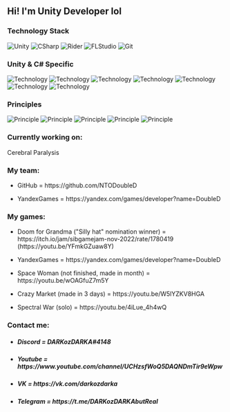 ## Hi! I'm Unity Developer lol

### Technology Stack

![Unity](https://img.shields.io/badge/-Unity-090909?style=for-the-badge&logo=unity)
![CSharp](https://img.shields.io/badge/-CSharp-090909?style=for-the-badge&logo=csharp&logoColor=37E1FF)
![Rider](https://img.shields.io/badge/-Rider-090909?style=for-the-badge&logo=rider&logoColor=FF8F2D)
![FLStudio](https://img.shields.io/badge/-FL%20studio%20-090909?style=for-the-badge&logo=Apple%20Music)
![Git](https://img.shields.io/badge/-Git-090909?style=for-the-badge&logo=Git)

### Unity & C# Specific 

![Technology](https://img.shields.io/badge/-Addressables-090909?style=for-the-badge)
![Technology](https://img.shields.io/badge/-LINQ-090909?style=for-the-badge)
![Technology](https://img.shields.io/badge/-Odin-090909?style=for-the-badge)
![Technology](https://img.shields.io/badge/-Async-090909?style=for-the-badge)
![Technology](https://img.shields.io/badge/-UniRx-090909?style=for-the-badge)
![Technology](https://img.shields.io/badge/-Zenject-090909?style=for-the-badge)
![Technology](https://img.shields.io/badge/-Entitas-090909?style=for-the-badge)

### Principles 
![Principle](https://img.shields.io/badge/-SOLID-090909?style=for-the-badge)
![Principle](https://img.shields.io/badge/-GRASP-090909?style=for-the-badge)
![Principle](https://img.shields.io/badge/-KISS-090909?style=for-the-badge)
![Principle](https://img.shields.io/badge/-DRY-090909?style=for-the-badge)
![Principle](https://img.shields.io/badge/-LOD-090909?style=for-the-badge)


### Currently working on:
Cerebral Paralysis

### My team:
- <p> GitHub = https://github.com/NTODoubleD
- <p> YandexGames = https://yandex.com/games/developer?name=DoubleD


### My games:
- <p> Doom for Grandma ("Silly hat" nomination winner) = https://itch.io/jam/sibgamejam-nov-2022/rate/1780419 (https://youtu.be/YFmkGZuaw8Y)
- <p> YandexGames = https://yandex.com/games/developer?name=DoubleD
- <p> Space Woman (not finished, made in month) = https://youtu.be/wOAGfuZ7m5Y
- <p> Crazy Market (made in 3 days) = https://youtu.be/W5lYZKV8HGA
- <p> Spectral War (solo) = https://youtu.be/4iLue_4h4wQ

  
### Contact me:
- <h5> Discord = DARKozDARKA#4148 </h5>
- <h5> Youtube = https://www.youtube.com/channel/UCHzsfWoQ5DAQNDmTir9eWpw </h5>
- <h5> VK = https://vk.com/darkozdarka </h5>
- <h5> Telegram = https://t.me/DARKozDARKAbutReal </h5>
